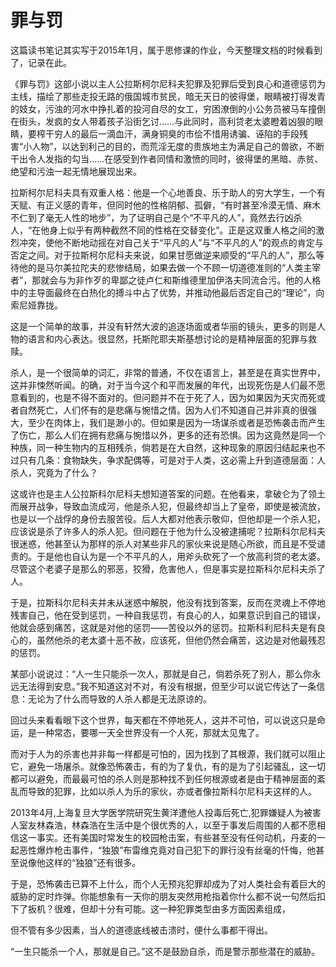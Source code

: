# 罪与罚


这篇读书笔记其实写于2015年1月，属于思修课的作业，今天整理文档的时候看到了，记录在此。

《罪与罚》这部小说以主人公拉斯柯尔尼科夫犯罪及犯罪后受到良心和道德惩罚为主线，描绘了那些走投无路的俄国城市贫民，暗无天日的彼得堡，眼睛被打得发青的妓女，污浊的河水中挣扎着的投河自尽的女工，穷困潦倒的小公务员被马车撞倒在街头，发疯的女人带着孩子沿街乞讨……与此同时，高利贷老太婆瞪着凶狠的眼睛，要榨干穷人的最后一滴血汗，满身铜臭的市侩不惜用诱骗、诬陷的手段残害“小人物”，以达到利己的目的，而荒淫无度的贵族地主为满足自己的兽欲，不断干出令人发指的勾当……在感受到作者同情和激愤的同时，彼得堡的黑暗、赤贫、绝望和污浊一起无情地展现出来。

拉斯柯尔尼科夫具有双重人格：他是一个心地善良、乐于助人的穷大学生，一个有天赋、有正义感的青年，但同时他的性格阴郁、孤僻，“有时甚至冷漠无情、麻木不仁到了毫无人性的地步”，为了证明自己是个“不平凡的人”，竟然去行凶杀人，“在他身上似乎有两种截然不同的性格在交替变化”。正是这双重人格之间的激烈冲突，使他不断地动摇在对自己关于“平凡的人”与“不平凡的人”的观点的肯定与否定之间。对于拉斯柯尔尼科夫来说，如果甘愿做逆来顺受的“平凡的人”，那么等待他的是马尔美拉陀夫的悲惨结局，如果去做一个不顾一切道德准则的“人类主宰者”，那就会与为非作歹的卑鄙之徒卢仁和斯维德里加伊洛夫同流合污。他的人格中的主导面最终在白热化的搏斗中占了优势，并推动他最后否定自己的“理论”，向索尼娅靠拢。

这是一个简单的故事，并没有轩然大波的追逐场面或者华丽的镜头，更多的则是人物的语言和内心表达。很显然，托斯陀耶夫斯基想讨论的是精神层面的犯罪与救赎。

杀人，是一个很简单的词汇，非常的普通，不仅在语言上，甚至是在真实世界中，这并非悚然听闻。的确，对于当今这个和平而发展的年代，出现死伤是人们最不愿意看到的，也是不得不面对的。但问题并不在于死了人，因为如果因为天灾而死或者自然死亡，人们怀有的是悲痛与惋惜之情。因为人们不知道自己并非真的很强大，至少在肉体上，我们是渺小的。但如果是因为一场谋杀或者是恐怖袭击而产生了伤亡，那么人们在拥有悲痛与惋惜以外，更多的还有恐惧。因为这竟然是同一个种族，同一种生物内的互相残杀，倘若是在大自然，这种现象的原因归结起来也不过只有几条：食物缺失，争求配偶等，可是对于人类，这必需上升到道德层面：人杀人，究竟为了什么？

这或许也是主人公拉斯科尔尼科夫想知道答案的问题。在他看来，拿破仑为了领土而展开战争，导致血流成河，他是杀人犯，但最终却当上了皇帝，即使是被流放，也是以一个战俘的身份去服苦役。后人大都对他表示敬仰，但他却是一个杀人犯，应该说是杀了许多人的杀人犯。但问题在于他为什么没被逮捕呢？拉斯科尔尼科夫很迷惑，他甚至认为那样的杀人对某些非凡的家伙来说是随心所欲，而且是不受谴责的。于是他也自认为是一个不平凡的人，用斧头砍死了一个放高利贷的老太婆。尽管这个老婆子是那么的邪恶，狡猾，危害他人，但是事实是拉斯科尔尼科夫杀了人。

于是，拉斯科尔尼科夫并未从迷惑中解脱，他没有找到答案，反而在灵魂上不停地残害自己，他在受到惩罚，一种自我惩罚，有良心的人，如果意识到自己的错误，他就会感到痛苦，这就是对他的惩罚——苦役以外的惩罚。拉斯科利尼科夫是有良心的，虽然他杀的老太婆十恶不赦，应该死，但他仍然会痛苦，这边是对他最残忍的惩罚。

某部小说说过：“人一生只能杀一次人，那就是自己，倘若杀死了别人，那么你永远无法得到安息。”我不知道这对不对，有没有根据，但至少可以说它传达了一条信息：无论为了什么而导致的人杀人都是无法原谅的。

回过头来看看眼下这个世界，每天都在不停地死人，这并不可怕，可以说这只是命运，是一种常态，要哪一天全世界没有一个人死，那就太见鬼了。

而对于人为的杀害也并非每一样都是可怕的，因为找到了其根源，我们就可以阻止它，避免一场屠杀。就像恐怖袭击，有的为了复仇，有的是为了引起骚乱，这一切都可以避免，而最最可怕的杀人则是那种找不到任何根源或者是由于精神层面的紊乱而导致的犯罪，比如以杀人为乐的家伙，亦或者像拉斯科尔尼科夫这样的人。 

2013年4月,上海复旦大学医学院研究生黄洋遭他人投毒后死亡,犯罪嫌疑人为被害人室友林森浩，林森浩在生活中是个很优秀的人，以至于事发后周围的人都不愿相信这一事实。还有美国时常发生的校园枪击案，有些甚至没有任何动机，丹麦的一起恶性爆炸枪击事件，“独狼”布雷维克竟对自己犯下的罪行没有丝毫的忏悔，他甚至说像他这样的“独狼”还有很多。

于是，恐怖袭击已算不上什么，而个人无预兆犯罪却成为了对人类社会有着巨大的威胁的定时炸弹。你能想象有一天你的朋友突然用枪指着你什么都不说一句然后扣下了扳机？很难，但却十分有可能。这一种犯罪类型由多方面因素组成，

但不管有多少因素，当人的道德底线被击溃时，便什么事都干得出。

“一生只能杀一个人，那就是自己。”这不是鼓励自杀，而是警示那些潜在的威胁。
